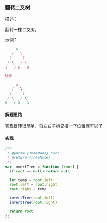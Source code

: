 ### 翻转二叉树

描述：

翻转一棵二叉树。

示例：

```js
     4
   /   \
  2     7
 / \   / \
1   3 6   9

输出：

     4
   /   \
  7     2
 / \   / \
9   6 3   1
```


#### 解题思路

实现反转很简单，将左右子树交换一下位置就可以了


#### 实现
```js
/**
 * @param {TreeNode} root
 * @return {TreeNode}
 */
var invertTree = function (root) {
  if(root == null) return null

  let temp = root.left
  root.left = root.right
  root.right = temp

  invertTree(root.left)
  invertTree(root.right)
  
  return root
};
```
